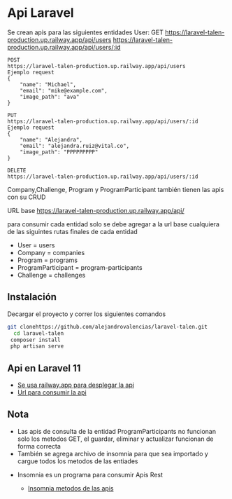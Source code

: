 
# Api Laravel 

Se crean apis para las siguientes entidades
User:
    GET
    https://laravel-talen-production.up.railway.app/api/users
    https://laravel-talen-production.up.railway.app/api/users/:id

    POST
    https://laravel-talen-production.up.railway.app/api/users
    Ejemplo request
    {
        "name": "Michael",
        "email": "mike@example.com",
        "image_path": "ava"
    }

    PUT
    https://laravel-talen-production.up.railway.app/api/users/:id
    Ejemplo request
    {
        "name": "Alejandra",
        "email": "alejandra.ruiz@vital.co",
        "image_path": "PPPPPPPPP"
    }

    DELETE
    https://laravel-talen-production.up.railway.app/api/users/:id

Company,Challenge, Program y ProgramParticipant también tienen las apis con su CRUD

URL base
https://laravel-talen-production.up.railway.app/api/

para consumir cada entidad solo se debe agregar a la url base cualquiera de las siguintes rutas finales de cada entidad
- User = users
- Company = companies
- Program = programs
- ProgramParticipant = program-participants
- Challenge = challenges
## Instalación

Decargar el proyecto y correr los siguientes comandos

```bash
git clonehttps://github.com/alejandrovalencias/laravel-talen.git
  cd laravel-talen
 composer install
 php artisan serve
```
    
## Api en Laravel 11 

 - [Se usa railway.app para desplegar la api](https://railway.app/)
  - [Url para consumir la api](https://laravel-talen-production.up.railway.app/api/)




## Nota

- Las apis de consulta de la entidad ProgramParticipants no funcionan solo los metodos GET, el guardar, eliminar y actualizar funcionan de forma correcta
- También se agrega archivo de insomnia para que sea importado y cargue todos los metodos de las entiades

* Insomnia es un programa para consumir Apis Rest

  - [Insomnia metodos de las apis](https://drive.google.com/file/d/1m2FKaaA2wZ9J2DLZ6nTn3t-R64uXn-eg/view)
